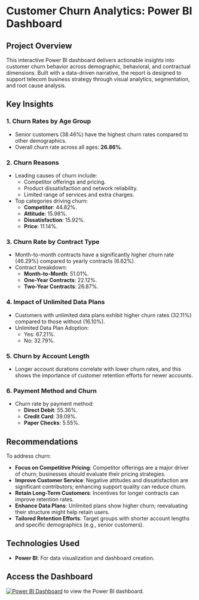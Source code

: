 # Customer Churn Analytics: Power BI Dashboard

## Project Overview
This interactive Power BI dashboard delivers actionable insights into customer churn behavior across demographic, behavioral, and contractual dimensions. Built with a data-driven narrative, the report is designed to support telecom business strategy through visual analytics, segmentation, and root cause analysis.

## Key Insights

### 1. **Churn Rates by Age Group**
- Senior customers (38.46%) have the highest churn rates compared to other demographics.
- Overall churn rate across all ages: **26.86%**.

### 2. **Churn Reasons**
- Leading causes of churn include:
  - Competitor offerings and pricing.
  - Product dissatisfaction and network reliability.
  - Limited range of services and extra charges.
- Top categories driving churn:
  - **Competitor**: 44.82%.
  - **Attitude**: 15.98%.
  - **Dissatisfaction**: 15.92%.
  - **Price**: 11.14%.

### 3. **Churn Rate by Contract Type**
- Month-to-month contracts have a significantly higher churn rate (46.29%) compared to yearly contracts (6.62%).
- Contract breakdown:
  - **Month-to-Month**: 51.01%.
  - **One-Year Contracts**: 22.12%.
  - **Two-Year Contracts**: 26.87%.

### 4. **Impact of Unlimited Data Plans**
- Customers with unlimited data plans exhibit higher churn rates (32.11%) compared to those without (16.10%).
- Unlimited Data Plan Adoption:
  - Yes: 67.21%.
  - No: 32.79%.

### 5. **Churn by Account Length**
- Longer account durations correlate with lower churn rates, and this shows the importance of customer retention efforts for newer accounts.

### 6. **Payment Method and Churn**
- Churn rate by payment method:
  - **Direct Debit**: 55.36%.
  - **Credit Card**: 39.09%.
  - **Paper Checks**: 5.55%.

## Recommendations
To address churn:
- **Focus on Competitive Pricing**: Competitor offerings are a major driver of churn; businesses should evaluate their pricing strategies.
- **Improve Customer Service**: Negative attitudes and dissatisfaction are significant contributors; enhancing support quality can reduce churn.
- **Retain Long-Term Customers**: Incentives for longer contracts can improve retention rates.
- **Enhance Data Plans**: Unlimited plans show higher churn; reevaluating their structure might help retain users.
- **Tailored Retention Efforts**: Target groups with shorter account lengths and specific demographics (e.g., senior customers).

## Technologies Used
- **Power BI**: For data visualization and dashboard creation.

## Access the Dashboard
[![Power BI Dashboard](https://img.shields.io/badge/Power%20BI-Dashboard-blue)](https://drive.google.com/file/d/1Z02P8uFKCElsTu1IWGBt0_sqSa4CdMQB/view?usp=sharing) to view the Power BI dashboard.
